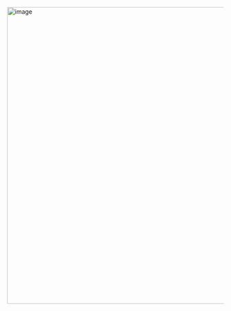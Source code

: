 <img width="715" height="690" alt="image" src="https://github.com/user-attachments/assets/82782059-21bd-4f29-b277-35ec53916e7d" />
